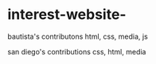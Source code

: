 # interest-website-
bautista's contributons
html, css, media, js

san diego's contributions
css, html, media
